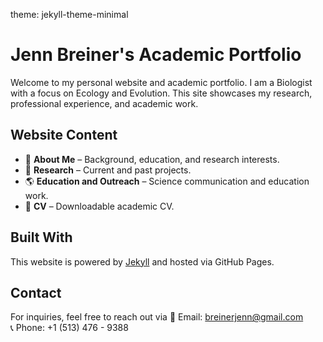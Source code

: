 theme: jekyll-theme-minimal

# Jenn Breiner's Academic Portfolio
Welcome to my personal website and academic portfolio. I am a Biologist with a focus on Ecology and Evolution. This site showcases my research, professional experience, and academic work.


## Website Content
- 📝 **About Me** – Background, education, and research interests.
- 🔬 **Research** – Current and past projects.
- 🌎 **Education and Outreach** – Science communication and education work.
- 📄 **CV** – Downloadable academic CV.

## Built With
This website is powered by [Jekyll](https://jekyllrb.com/) and hosted via GitHub Pages.

## Contact
For inquiries, feel free to reach out via
📧 Email: [breinerjenn@gmail.com](mailto:breinerjenn@gmail.com)  
📞 Phone: +1 (513) 476 - 9388
